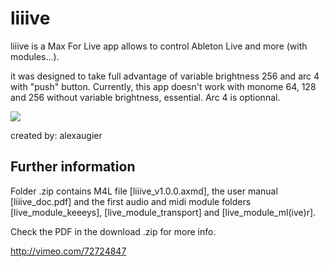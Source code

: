 # liiive

liiive is a Max For Live app allows to control Ableton Live and more (with modules...).

it was designed to take full advantage of variable brightness 256 and arc 4 with "push" button.
Currently, this app doesn't work with monome 64, 128 and 256 without variable brightness, essential. Arc 4 is optionnal.

![](iiive_overview_images_7.1.jpg)

created by: alexaugier

## Further information

Folder .zip contains M4L file [liiive_v1.0.0.axmd], the user manual [liiive_doc.pdf] and the first audio and midi module folders [live_module_keeeys], [live_module_transport] and [live_module_ml(ive)r].

Check the PDF in the download .zip for more info.

http://vimeo.com/72724847